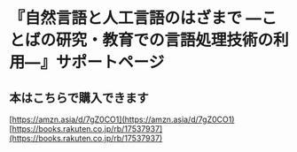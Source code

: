 # 『自然言語と人工言語のはざまで ―ことばの研究・教育での言語処理技術の利用―』サポートページ

## 本はこちらで購入できます
[https://amzn.asia/d/7gZ0CO1](https://amzn.asia/d/7gZ0CO1)
[https://books.rakuten.co.jp/rb/17537937](https://books.rakuten.co.jp/rb/17537937)
